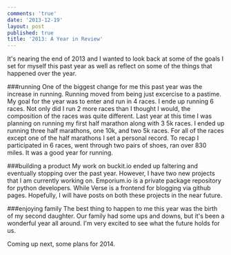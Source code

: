 ```yaml
---
comments: 'true'
date: '2013-12-19'
layout: post
published: true
title: '2013: A Year in Review'
---
```

It's nearing the end of 2013 and I wanted to look back at some of the goals I set for myself this past year as well as reflect on some of the things that happened over the year.

###running
One of the biggest change for me this past year was the increase in running. Running moved from being just excercise to a pastime. My goal for the year was to enter and run in 4 races. I ende up running 6 races. Not only did I run 2 more races than I thought I would, the composition of the races was quite different. Last year at this time I was planning on running my first half marathon along with 3 5k races. I ended up running three half marathons, one 10k, and two 5k races. For all of the races except one of the half marathons I set a personal record. To recap I participated in 6 races, went through two pairs of shoes, ran over 830 miles. It was a good year for running.

###building a product
My work on buckit.io ended up faltering and eventually stopping over the past year. However, I have two new projects that I am currently working on. Emporium.io is  a private package repository for python developers. While Verse is a frontend for blogging via github pages. Hopefully, I will have posts on both these projects in the near future.

###enjoying family
The best thing to happen to me this year was the birth of my second daughter. Our family had some ups and downs, but it's been a wonderful year all around. I'm very excited to see what the future holds for us.

Coming up next, some plans for 2014.